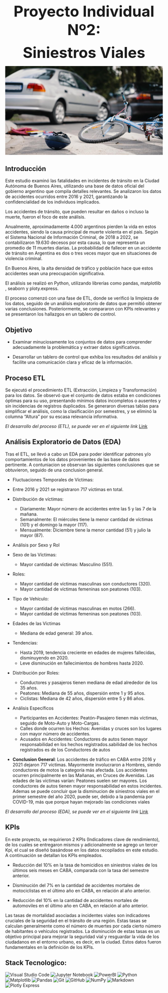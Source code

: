 <p align="center">
  <b><font size="30">Proyecto Individual Nº2:</font></b>
</p>
<p align="center">
  <b><font size="30">Siniestros Viales</font></b>
</p>

![Imagen Proyecto](png/Imagen%20Proyecto.jpg)

## Introducción
Este estudio examinó las fatalidades en incidentes de tránsito en la Ciudad Autónoma de Buenos Aires, utilizando una base de datos oficial del gobierno argentino que compila detalles relevantes. Se analizaron los datos de accidentes ocurridos entre 2016 y 2021, garantizando la confidencialidad de los individuos implicados.

Los accidentes de tránsito, que pueden resultar en daños o incluso la muerte, fueron el foco de este análisis.

Anualmente, aproximadamente 4.000 argentinos pierden la vida en estos accidentes, siendo la causa principal de muerte violenta en el país. Según el Sistema Nacional de Información Criminal, de 2018 a 2022, se contabilizaron 19.630 decesos por esta causa, lo que representa un promedio de 11 muertes diarias. La probabilidad de fallecer en un accidente de tránsito en Argentina es dos o tres veces mayor que en situaciones de violencia criminal.

En Buenos Aires, la alta densidad de tráfico y población hace que estos accidentes sean una preocupación significativa.

El análisis se realizó en Python, utilizando librerías como pandas, matplotlib , seaborn y ploty.express.

El proceso comenzó con una fase de ETL, donde se verificó la limpieza de los datos, seguido de un análisis exploratorio de datos que permitió obtener varias conclusiones. Posteriormente, se compararon con KPIs relevantes y se presentaron los hallazgos en un tablero de control.

## Objetivo

- Examinar minuciosamente los conjuntos de datos para comprender adecuadamente la problemática y extraer datos significativos.

- Desarrollar un tablero de control que exhiba los resultados del análisis y facilite una comunicación clara y eficaz de la información.

## Proceso ETL

Se ejecutó el procedimiento ETL (Extracción, Limpieza y Transformación) para los datos. Se observó que el conjunto de datos estaba en condiciones óptimas para su uso, presentando mínimos datos incompletos o ausentes y sin incidencias de registros duplicados. Se generaron diversas tablas para simplificar el análisis, como la clasificación por semestres, y se eliminó la columna “Altura” por su escasa relevancia informativa.

*El desarrollo del proceso (ETL), se puede ver en el siguiente link* [Link]()

## Análisis Exploratorio de Datos (EDA)

Tras el ETL, se llevó a cabo un EDA para poder identificar patrones y/o comportamientos de los datos provenientes de las base de datos pertinente. A contuniacion se observan las siguientes conclusiones que se obtuvieron, seguido de una conclusion general.

- Fluctuaciones Temporales de Víctimas:
- Entre 2016 y 2021 se registraron 717 víctimas en total.

- Distribución de víctimas:
    - Diariamente: Mayor número de accidentes entre las 5 y las 7 de la mañana.
    - Semanalmente: El miércoles tiene la menor cantidad de víctimas (101) y el domingo la mayor (117).
    - Mensualmente: Diciembre tiene la menor cantidad (51) y julio la mayor (87).

- Análisis por Sexo y Rol
- Sexo de las Víctimas:
    - Mayor cantidad de víctimas: Masculino (551).
- Roles:
    - Mayor cantidad de víctimas masculinas son conductores (320).
    - Mayor cantidad de víctimas femeninas son peatones (103).

- Tipo de Vehículo:
    - Mayor cantidad de víctimas masculinas en motos (266).
    - Mayor cantidad de víctimas femeninas son peatones (103).

- Edades de las Víctimas
    - Mediana de edad general: 39 años.

- Tendencias:
    - Hasta 2019, tendencia creciente en edades de mujeres fallecidas, disminuyendo en 2020.
    - Leve disminución en fallecimientos de hombres hasta 2020.

- Distribución por Roles:
    - Conductores y pasajeros tienen mediana de edad alrededor de los 35 años.
    - Peatones: Mediana de 55 años, dispersión entre 1 y 95 años.
    - Ciclistas: Mediana de 42 años, dispersión entre 5 y 86 años.

- Análisis Específicos
    - Participantes en Accidentes: Peatón-Pasajero tienen más víctimas, seguido de Moto-Auto y Moto-Cargas.
    - Calles donde ocurren los Hechos: Avenidas y cruces son los lugares con mayor número de accidentes.
    - Acusados en Accidentes: Conductores de autos tienen mayor responsabilidad en los hechos registrados.sabilidad de los hechos registrados es de los Conductores de autos

- **Conclusion General**: Los accidentes de tráfico en CABA entre 2016 y 2021 dejaron 717 víctimas. Mayormente involucraron a Hombres, siendo conductores de motos la categoría más afectada. Los accidentes ocurren principalmente en las Mañanas, en Cruces de Avenidas. Las edades de las víctimas varían: Peatones suelen ser mayores. Los conductores de autos tienen mayor responsabilidad en estos incidentes. Ademas se puede concluir que la disminucion de siniestros viales en el primer semestre del año 2020, puede ser, debido a la pandemia por COVID-19, más que porque hayan mejorado las condiciones viales

*El desarrollo del proceso (EDA), se puede ver en el siguiente link* [Link]()
## KPIs

En este proyecto, se requirieron 2 KPIs (Indicadores clave de rendimiento), de los cuales se entregaron mismos y adicionalmente se agrego un tercer Kpi, el cual se  diseñó basándose en los datos recopilados en este estudio. A continuación se detallan los KPIs empleados.

- Reducción del 10% en la tasa de homicidios en siniestros viales de los últimos seis meses en CABA, comparada con la tasa del semestre anterior.

- Disminución del 7% en la cantidad de accidentes mortales de motociclistas en el último año en CABA, en relación al año anterior.

- Reducción del 10% en la cantidad de accidentes mortales de automoviles en el último año en CABA, en relación al año anterior.

Las tasas de mortalidad asociadas a incidentes viales son indicadores cruciales de la seguridad en el tránsito de una región. Estas tasas se calculan generalmente como el número de muertes por cada cierto número de habitantes o vehículos registrados. La disminución de estas tasas es un objetivo principal para mejorar la seguridad vial y resguardar la vida de los ciudadanos en el entorno urbano, es decir, en la ciudad. Estos datos fueron fundamentales en la definición de los KPIs.

## Stack Tecnologico:
![Visual Studio Code](https://img.shields.io/badge/Visual%20Studio%20Code-0078d7.svg?style=for-the-badge&logo=visual-studio-code&logoColor=white)
![Jupyter Notebook](https://img.shields.io/badge/jupyter-%23FA0F00.svg?style=for-the-badge&logo=jupyter&logoColor=white)
![PowerBI]( https://img.shields.io/badge/PowerBI-F2C811?style=for-the-badge&logo=Power%20BI&logoColor=white)
![Python](https://img.shields.io/badge/python-3670A0?style=for-the-badge&logo=python&logoColor=ffdd54)
![Matplotlib](https://img.shields.io/badge/Matplotlib-%23ffffff.svg?style=for-the-badge&logo=Matplotlib&logoColor=black)
![Pandas](https://img.shields.io/badge/pandas-%23150458.svg?style=for-the-badge&logo=pandas&logoColor=white)
![Git](https://img.shields.io/badge/git-%23F05033.svg?style=for-the-badge&logo=git&logoColor=white)
![GitHub](https://img.shields.io/badge/github-%23121011.svg?style=for-the-badge&logo=github&logoColor=white)
![NumPy](https://img.shields.io/badge/numpy-%23013243.svg?style=for-the-badge&logo=numpy&logoColor=white)
![Markdown](https://img.shields.io/badge/markdown-%23000000.svg?style=for-the-badge&logo=markdown&logoColor=white)
![Plotly Express](https://img.shields.io/badge/plotly_express-%233F4F75.svg?style=for-the-badge&logo=plotly&logoColor=white)

